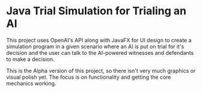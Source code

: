# Java Trial Simulation for Trialing an AI

This project uses OpenAI's API along with JavaFX for UI design to create a simulation program in a given scenario where an AI is put on trial for it's decision and the user can talk to the AI-powered witnesses and defendants to make a decision.

This is the Alpha version of this project, so there isn't very much graphics or visual polish yet. The focus is on functionality and getting the core mechanics working.